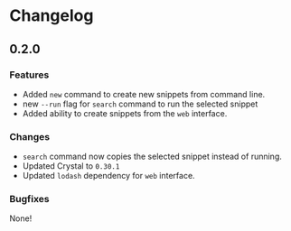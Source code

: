 # Changelog

## 0.2.0

### Features

* Added `new` command to create new snippets from command line.
* new `--run` flag for `search` command to run the selected snippet
* Added ability to create snippets from the `web` interface.

### Changes

* `search` command now copies the selected snippet instead of running.
* Updated Crystal to `0.30.1`
* Updated `lodash` dependency for `web` interface.

### Bugfixes

None!
